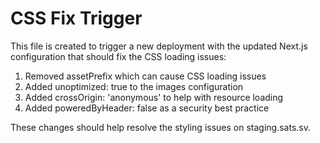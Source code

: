 # CSS Fix Trigger

This file is created to trigger a new deployment with the updated Next.js configuration that should fix the CSS loading issues:

1. Removed assetPrefix which can cause CSS loading issues
2. Added unoptimized: true to the images configuration
3. Added crossOrigin: 'anonymous' to help with resource loading
4. Added poweredByHeader: false as a security best practice

These changes should help resolve the styling issues on staging.sats.sv.
